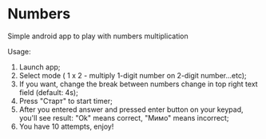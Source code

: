 # Numbers
Simple android app to play with numbers multiplication

Usage:
1) Launch app;
2) Select mode ( 1 x 2 - multiply 1-digit number on 2-digit number...etc);
3) If you want, change the break between numbers change in top right text field (default: 4s);
3) Press "Старт" to start timer;
4) After you entered answer and pressed enter button on your keypad, you'll see result:
"Ok" means correct, "Мимо" means incorrect;
5) You have 10 attempts, enjoy!